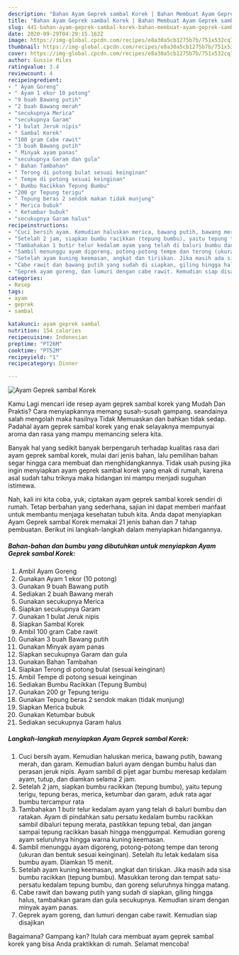 ```yaml
---
description: "Bahan Ayam Geprek sambal Korek | Bahan Membuat Ayam Geprek sambal Korek Yang Enak Dan Mudah"
title: "Bahan Ayam Geprek sambal Korek | Bahan Membuat Ayam Geprek sambal Korek Yang Enak Dan Mudah"
slug: 441-bahan-ayam-geprek-sambal-korek-bahan-membuat-ayam-geprek-sambal-korek-yang-enak-dan-mudah
date: 2020-09-29T04:29:15.162Z
image: https://img-global.cpcdn.com/recipes/e8a30a5cb1275b7b/751x532cq70/ayam-geprek-sambal-korek-foto-resep-utama.jpg
thumbnail: https://img-global.cpcdn.com/recipes/e8a30a5cb1275b7b/751x532cq70/ayam-geprek-sambal-korek-foto-resep-utama.jpg
cover: https://img-global.cpcdn.com/recipes/e8a30a5cb1275b7b/751x532cq70/ayam-geprek-sambal-korek-foto-resep-utama.jpg
author: Gussie Miles
ratingvalue: 3.4
reviewcount: 4
recipeingredient:
- " Ayam Goreng"
- " Ayam 1 ekor 10 potong"
- "9 buah Bawang putih"
- "2 buah Bawang merah"
- "secukupnya Merica"
- "secukupnya Garam"
- "1 bulat Jeruk nipis"
- " Sambal Korek"
- "100 gram Cabe rawit"
- "3 buah Bawang putih"
- " Minyak ayam panas"
- "secukupnya Garam dan gula"
- " Bahan Tambahan"
- " Terong di potong bulat sesuai keinginan"
- " Tempe di potong sesuai keinginan"
- " Bumbu Racikkan Tepung Bumbu"
- "200 gr Tepung terigu"
- " Tepung beras 2 sendok makan tidak munjung"
- " Merica bubuk"
- " Ketumbar bubuk"
- "secukupnya Garam halus"
recipeinstructions:
- "Cuci bersih ayam. Kemudian haluskan merica, bawang putih, bawang merah, dan garam. Kemudian baluri ayam dengan bumbu halus dan perasan jeruk nipis. Ayam sambil di pijet agar bumbu meresap kedalam ayam, tutup, dan diamkan selama 2 jam."
- "Setelah 2 jam, siapkan bumbu racikkan (tepung bumbu), yaitu tepung terigu, tepung beras, merica, ketumbar dan garam, aduk rata agar bumbu tercampur rata"
- "Tambahakan 1 butir telur kedalam ayam yang telah di baluri bumbu dan ratakan. Ayam di pindahkan satu persatu kedalam bumbu racikkan sambil dibaluri tepung merata, pastikkan tepung tebal, dan jangan sampai tepung racikkan basah hingga menggumpal. Kemudian goreng ayam seluruhnya hingga warna kuning keemasan."
- "Sambil menunggu ayam digoreng, potong-potong tempe dan terong (ukuran dan bentuk sesuai keinginan). Setelah itu letak kedalam sisa bumbu ayam. Diamkan 15 menit."
- "Setelah ayam kuning keemasan, angkat dan tiriskan. Jika masih ada sisa bumbu racikkan (tepung bumbu). Masukkan terong dan tempat satu-persatu kedalam tepung bumbu, dan goreng seluruhnya hingga matang."
- "Cabe rawit dan bawang putih yang sudah di siapkan, giling hingga halus, tambahkan garam dan gula secukupnya. Kemudian siram dengan minyak ayam panas."
- "Geprek ayam goreng, dan lumuri dengan cabe rawit. Kemudian siap disajikan"
categories:
- Resep
tags:
- ayam
- geprek
- sambal

katakunci: ayam geprek sambal 
nutrition: 154 calories
recipecuisine: Indonesian
preptime: "PT26M"
cooktime: "PT52M"
recipeyield: "1"
recipecategory: Dinner

---
```



![Ayam Geprek sambal Korek](https://img-global.cpcdn.com/recipes/e8a30a5cb1275b7b/751x532cq70/ayam-geprek-sambal-korek-foto-resep-utama.jpg)

Kamu Lagi mencari ide resep ayam geprek sambal korek yang Mudah Dan Praktis? Cara menyiapkannya memang susah-susah gampang. seandainya salah mengolah maka hasilnya Tidak Memuaskan dan bahkan tidak sedap. Padahal ayam geprek sambal korek yang enak selayaknya mempunyai aroma dan rasa yang mampu memancing selera kita.



Banyak hal yang sedikit banyak berpengaruh terhadap kualitas rasa dari ayam geprek sambal korek, mulai dari jenis bahan, lalu pemilihan bahan segar hingga cara membuat dan menghidangkannya. Tidak usah pusing jika ingin menyiapkan ayam geprek sambal korek yang enak di rumah, karena asal sudah tahu triknya maka hidangan ini mampu menjadi suguhan istimewa.


Nah, kali ini kita coba, yuk, ciptakan ayam geprek sambal korek sendiri di rumah. Tetap berbahan yang sederhana, sajian ini dapat memberi manfaat untuk membantu menjaga kesehatan tubuh kita. Anda dapat menyiapkan Ayam Geprek sambal Korek memakai 21 jenis bahan dan 7 tahap pembuatan. Berikut ini langkah-langkah dalam menyiapkan hidangannya.

<!--inarticleads1-->

##### Bahan-bahan dan bumbu yang dibutuhkan untuk menyiapkan Ayam Geprek sambal Korek:

1. Ambil  Ayam Goreng
1. Gunakan  Ayam 1 ekor (10 potong)
1. Gunakan 9 buah Bawang putih
1. Sediakan 2 buah Bawang merah
1. Gunakan secukupnya Merica
1. Siapkan secukupnya Garam
1. Gunakan 1 bulat Jeruk nipis
1. Siapkan  Sambal Korek
1. Ambil 100 gram Cabe rawit
1. Gunakan 3 buah Bawang putih
1. Gunakan  Minyak ayam panas
1. Siapkan secukupnya Garam dan gula
1. Gunakan  Bahan Tambahan
1. Siapkan  Terong di potong bulat (sesuai keinginan)
1. Ambil  Tempe di potong sesuai keinginan
1. Sediakan  Bumbu Racikkan (Tepung Bumbu)
1. Gunakan 200 gr Tepung terigu
1. Gunakan  Tepung beras 2 sendok makan (tidak munjung)
1. Siapkan  Merica bubuk
1. Gunakan  Ketumbar bubuk
1. Sediakan secukupnya Garam halus




<!--inarticleads2-->

##### Langkah-langkah menyiapkan Ayam Geprek sambal Korek:

1. Cuci bersih ayam. Kemudian haluskan merica, bawang putih, bawang merah, dan garam. Kemudian baluri ayam dengan bumbu halus dan perasan jeruk nipis. Ayam sambil di pijet agar bumbu meresap kedalam ayam, tutup, dan diamkan selama 2 jam.
1. Setelah 2 jam, siapkan bumbu racikkan (tepung bumbu), yaitu tepung terigu, tepung beras, merica, ketumbar dan garam, aduk rata agar bumbu tercampur rata
1. Tambahakan 1 butir telur kedalam ayam yang telah di baluri bumbu dan ratakan. Ayam di pindahkan satu persatu kedalam bumbu racikkan sambil dibaluri tepung merata, pastikkan tepung tebal, dan jangan sampai tepung racikkan basah hingga menggumpal. Kemudian goreng ayam seluruhnya hingga warna kuning keemasan.
1. Sambil menunggu ayam digoreng, potong-potong tempe dan terong (ukuran dan bentuk sesuai keinginan). Setelah itu letak kedalam sisa bumbu ayam. Diamkan 15 menit.
1. Setelah ayam kuning keemasan, angkat dan tiriskan. Jika masih ada sisa bumbu racikkan (tepung bumbu). Masukkan terong dan tempat satu-persatu kedalam tepung bumbu, dan goreng seluruhnya hingga matang.
1. Cabe rawit dan bawang putih yang sudah di siapkan, giling hingga halus, tambahkan garam dan gula secukupnya. Kemudian siram dengan minyak ayam panas.
1. Geprek ayam goreng, dan lumuri dengan cabe rawit. Kemudian siap disajikan




Bagaimana? Gampang kan? Itulah cara membuat ayam geprek sambal korek yang bisa Anda praktikkan di rumah. Selamat mencoba!
